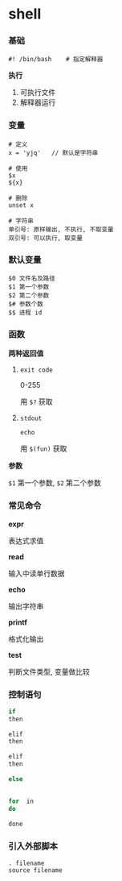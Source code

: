 # shell

### 基础

```shell
#! /bin/bash	# 指定解释器
```

**执行**

1. 可执行文件
2. 解释器运行

### 变量

```shell
# 定义
x = 'yjq'	// 默认是字符串
    
# 使用
$x
${x}

# 删除
unset x
    
# 字符串
单引号: 原样输出, 不执行, 不取变量
双引号: 可以执行, 取变量
```

### 默认变量

```shell
$0 文件名及路径
$1 第一个参数
$2 第二个参数
$# 参数个数
$$ 进程 id
```

### 函数

**两种返回值**

1. `exit code`

   0-255

   用 `$?` 获取

2. `stdout`

   `echo`

   用 `$(fun)` 获取

**参数**

`$1` 第一个参数, `$2` 第二个参数

### 常见命令

**expr**

表达式求值

**read**

输入中读单行数据

**echo**

输出字符串

**printf**

格式化输出

**test**

判断文件类型, 变量做比较

### 控制语句

```C++
if 
then
    
elif
then
    
elif
then
    
else
    
    
for  in 
do
    
done
```

### 引入外部脚本

```shell
. filename
source filename
```

